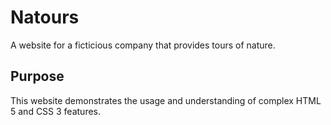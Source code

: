 # Natours
A website for a ficticious company that provides tours of nature.

## Purpose
This website demonstrates the usage and understanding of complex HTML 5 and CSS 3 features. 